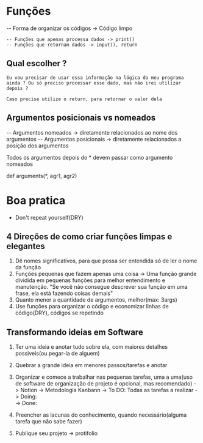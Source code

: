 # Funções

-- Forma de organizar os códigos -> Código limpo

````
-- Funções que apenas processa dados -> print()
-- Funções que retornam dados -> input(), return 

````

## Qual escolher ?

````
Eu vou precisar de usar essa informação na lógica do meu programa ainda ? Ou só preciso processar esse dado, mas não irei utilizar depois ?

Caso precise utilize o return, para retornar o valor dela
````

## Argumentos posicionais vs nomeados

-- Argumentos nomeados -> diretamente relacionados ao nome dos argumentos
-- Argumentos posicionais -> diretamente relacionados a posição dos argumentos

Todos os argumentos depois do * devem passar como argumento nomeados

def arguments(*, agr1, agr2)

# Boa pratica

- Don't repeat yourself(DRY)

## 4 Direções de como criar funções limpas e elegantes

1. Dê nomes significativos, para que possa ser entendida só de ler o nome da função
2. Funções pequenas que fazem apenas uma coisa -> Uma função grande dividida em pequenas funções para melhor entendimento e manutenção.
"Se você não consegue descrever sua função em uma frase, ela está fazendo coisas demais"
3. Quanto menor a quantidade de argumentos, melhor(max: 3args)
4. Use funções para organizar o código e economizar linhas de código(DRY), códigos se repetindo


## Transformando ideias em Software

1. Ter uma ideia e anotar tudo sobre ela, com maiores detalhes possiveis(ou pegar-la de alguem)
2. Quebrar a grande ideia em menores passos/tarefas e anotar
3. Organizar e comece a trabalhar nas pequenas tarefas, uma a uma(uso de software de organização de projeto é opcional, mas recomendado) -> Notion
    -> Metodologia Kanbann
      -> To DO: Todas as tarefas a realizar
      -> Doing:  
      -> Done:

4. Preencher as lacunas do conhecimento, quando necessário(alguma tarefa que não sabe fazer)
5. Publique seu projeto -> protifolio 